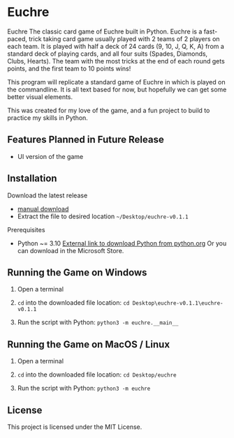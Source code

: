# Euchre

Euchre The classic card game of Euchre built in Python. Euchre is a fast-paced, trick taking card game usually played with 2 teams of 2 players on each team. It is played with half a deck of 24 cards (9, 10, J, Q, K, A) from a standard deck of playing cards, and all four suits (Spades, Diamonds, Clubs, Hearts). The team with the most tricks at the end of each round gets points, and the first team to 10 points wins!

This program will replicate a standard game of Euchre in which is played on the commandline. It is all text based for now, but hopefully we can get some better visual elements.

This was created for my love of the game, and a fun project to build to practice my skills in Python.

## Features Planned in Future Release
- UI version of the game

## Installation
Download the latest release
- [manual download](https://github.com/tincro/euchre/releases/tag/v0.1.1)
- Extract the file to desired location
`~/Desktop/euchre-v0.1.1`

Prerequisites
- Python ~= 3.10
[External link to download Python from python.org](https://www.python.org/downloads/)
Or you can download in the Microsoft Store.

## Running the Game on Windows
1. Open a terminal

2. `cd` into the downloaded file location:
`cd Desktop\euchre-v0.1.1\euchre-v0.1.1`

3. Run the script with Python:
`python3 -m euchre.__main__`

## Running the Game on MacOS / Linux
1. Open a terminal
 
2. `cd` into the downloaded file location:
`cd Desktop/euchre`

3. Run the script with Python:
`python3 -m euchre`

## License
This project is licensed under the MIT License.